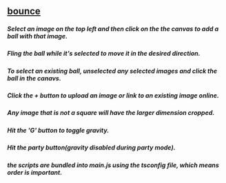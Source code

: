 ## [bounce](https://seegg.github.io/bounce/)
##### Select an image on the top left and then click on the the canvas to add a ball with that image.

##### Fling the ball while it's selected to move it in the desired direction.

##### To select an existing ball, unselected any selected images and click the ball in the canavs.

##### Click the + button to upload an image or link to an existing image online.

##### Any image that is not a square will have the larger dimension cropped.

##### Hit the 'G' button to toggle gravity.

##### Hit the party button(gravity disabled during party mode).

##### the scripts are bundled into main.js using the tsconfig file, which means order is important.
